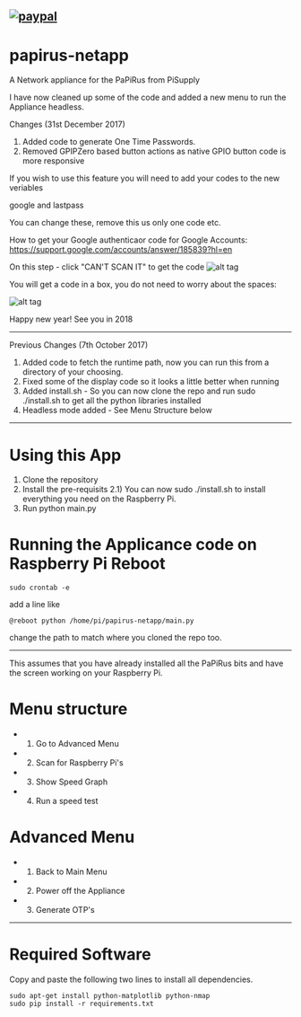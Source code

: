[![paypal](https://www.paypalobjects.com/en_GB/i/btn/btn_donate_SM.gif)](https://www.paypal.com/cgi-bin/webscr?cmd=_s-xclick&hosted_button_id=CW775ZYC48DPS)
-----
# papirus-netapp
A Network appliance for the PaPiRus from PiSupply

I have now cleaned up some of the code and added a new menu to run the Appliance headless.

Changes (31st December 2017)

1) Added code to generate One Time Passwords. 
2) Removed GPIPZero based button actions as native GPIO button code is more responsive

If you wish to use this feature you will need to add your codes to the new veriables 

google
and
lastpass

You can change these, remove this us only one code etc.

How to get your Google authenticaor code for Google Accounts: https://support.google.com/accounts/answer/185839?hl=en

On this step - click "CAN'T SCAN IT" to get the code
![alt tag](https://www.talktech.info/wp-content/uploads/2017/12/ga1.png "Google 2FA Code")

You will get a code in a box, you do not need to worry about the spaces:

![alt tag](https://www.talktech.info/wp-content/uploads/2017/12/ga2.png "Google 2FA Text Code")

Happy new year! See you in 2018

-----

Previous Changes (7th October 2017)

1) Added code to fetch the runtime path, now you can run this from a directory of your choosing.
2) Fixed some of the display code so it looks a little better when running
3) Added install.sh - So you can now clone the repo and run sudo ./install.sh to get all the python libraries installed 
4) Headless mode added - See Menu Structure below

------
# Using this App
1) Clone the repository
2) Install the pre-requisits
2.1) You can now sudo ./install.sh to install everything you need on the Raspberry Pi.
3) Run python main.py

# Running the Applicance code on Raspberry Pi Reboot

```shell
sudo crontab -e
```

add a line like

```
@reboot python /home/pi/papirus-netapp/main.py
```

change the path to match where you cloned the repo too.


-----

This assumes that you have already installed all the PaPiRus bits and have the screen working on your Raspberry Pi.

# Menu structure
* 1) Go to Advanced Menu
* 2) Scan for Raspberry Pi's
* 3) Show Speed Graph
* 4) Run a speed test
# Advanced Menu
* 1) Back to Main Menu
* 2) Power off the Appliance
* 3) Generate OTP's


-----
# Required Software
Copy and paste the following two lines to install all dependencies.
```
sudo apt-get install python-matplotlib python-nmap
sudo pip install -r requirements.txt
```
